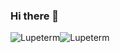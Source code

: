 ### Hi there 👋
<div style="display: flex;">
    <img align="center" src="https://github-readme-stats-rouge-one-18.vercel.app/api?username=LilaLio&show_icons=true&locale=en&theme=tokyonight" alt="Lupeterm" />
    <img align="center" src="https://github-readme-stats-rouge-one-18.vercel.app/api/top-langs/?username=lupeterm&theme=tokyonight" alt="Lupeterm" />
</div>
<!--
**lupeterm/lupeterm** is a ✨ _special_ ✨ repository because its `README.md` (this file) appears on your GitHub profile.

Here are some ideas to get you started:

- 🔭 I’m currently working on ...
- 🌱 I’m currently learning ...
- 👯 I’m looking to collaborate on ...
- 🤔 I’m looking for help with ...
- 💬 Ask me about ...
- 📫 How to reach me: ...
- 😄 Pronouns: ...
- ⚡ Fun fact: ...
-->
